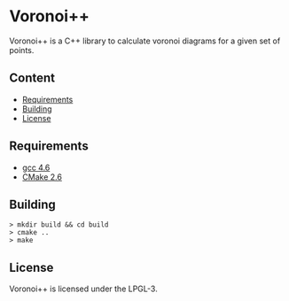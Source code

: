 Voronoi++
=======

Voronoi++ is a C++ library to calculate voronoi diagrams for a given set of points.

Content
------------

 * [Requirements](#requirements)
 * [Building](#building)
 * [License](#license)

Requirements
---------------------

 * [gcc 4.6](http://gcc.gnu.org/)
 * [CMake 2.6](http://www.cmake.org/)
 
Building
------------------------------------------

	> mkdir build && cd build
	> cmake ..
	> make
    
License
-----------

Voronoi++ is licensed under the LPGL-3.